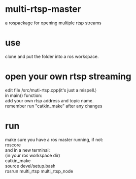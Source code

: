 # multi-rtsp-master
a rospackage for opening multiple rtsp streams

# use
clone and put the folder into a ros workspace.


# open your own rtsp streaming
edit file /src/muti-rtsp.cpp(it's just a mispell.)<br/>
in main() function:<br/>
add your own rtsp address and topic name.<br/>
remember run "catkin_make" after any changes<br/>

# run
make sure you have a ros master running, if not:<br/>
roscore<br/>
and in a new terminal:<br/>
(in your ros workspace dir)<br/>
catkin_make<br/>
source devel/setup.bash<br/>
rosrun multi_rtsp multi_rtsp_node
